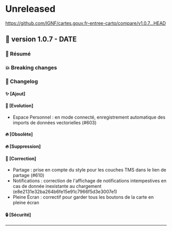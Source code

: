 # Unreleased

<https://github.com/IGNF/cartes.gouv.fr-entree-carto/compare/v1.0.7...HEAD>

## 🔖 version 1.0.7 - __DATE__

### 🎉 Résumé

### 💥 Breaking changes

### 📖 Changelog

#### ✨ [Ajout]

#### 🔨 [Evolution]

- Espace Personnel : en mode connecté, enregistrement automatique des imports de données vectorielles (#603)

#### 🔥 [Obsolète]

#### 🔥 [Suppression]

#### 🐛 [Correction]

- Partage : prise en compte du style pour les couches TMS dans le lien de partage (#610)
- Notifications : correction de l'affichage de notifications intempestives en cas de donnée inexistante au chargement (e8e2131e32ba264b6fe15e91c7966f5d3e3007e1)
- Pleine Écran : correctif pour garder tous les boutons de la carte en pleine écran

#### 🔒 [Sécurité]

---
